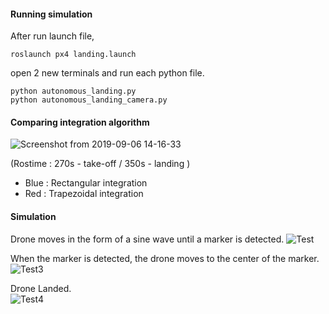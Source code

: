#### Running simulation
After run launch file,

```
roslaunch px4 landing.launch
```
open 2 new terminals and run each python file.
```
python autonomous_landing.py
python autonomous_landing_camera.py

```
#### Comparing integration algorithm 
![Screenshot from 2019-09-06 14-16-33](https://user-images.githubusercontent.com/46476876/64478891-52032100-d1ea-11e9-99a4-85085ea9aff6.png)

(Rostime : 270s - take-off / 350s - landing ) 
- Blue : Rectangular integration  
- Red : Trapezoidal integration  









#### Simulation

Drone moves in the form of a sine wave until a marker is detected.
![Test](https://user-images.githubusercontent.com/46476876/64112409-48c91d00-cdc2-11e9-9366-cdbef56d4379.gif)



When the marker is detected, the drone moves to the center of the marker.
![Test3](https://user-images.githubusercontent.com/46476876/64112428-567ea280-cdc2-11e9-8d77-6b0a4cfa549c.gif)



Drone Landed.                                                       
![Test4](https://user-images.githubusercontent.com/46476876/64112437-5da5b080-cdc2-11e9-9057-8cb70f57f754.gif)
